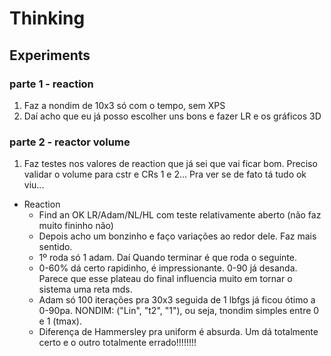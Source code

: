 # Thinking

## Experiments

### parte 1 - reaction

1) Faz a nondim de 10x3 só com o tempo, sem XPS
2) Daí acho que eu já posso escolher uns bons e fazer LR e os gráficos 3D

### parte 2 - reactor volume

1) Faz testes nos valores de reaction que já sei que vai ficar bom. Preciso validar o volume para cstr e CRs 1 e 2... Pra ver se de fato tá tudo ok viu...

- Reaction
  - Find an OK LR/Adam/NL/HL com teste relativamente aberto (não faz muito fininho não)
  - Depois acho um bonzinho e faço variações ao redor dele. Faz mais sentido.
  - 1º roda só 1 adam. Daí Quando terminar é que roda o seguinte.
  - 0-60% dá certo rapidinho, é impressionante. 0-90 já desanda. Parece que esse plateau do final influencia muito em tornar o sistema uma reta mds.
  - Adam só 100 iterações pra 30x3 seguida de 1 lbfgs já ficou ótimo a 0-90pa. NONDIM: ("Lin", "t2", "1"), ou seja, tnondim simples entre 0 e 1 (tmax).
  - Diferença de Hammersley pra uniform é absurda. Um dá totalmente certo e o outro totalmente errado!!!!!!!!